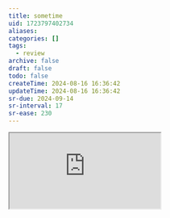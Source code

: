 ```yaml
---
title: sometime
uid: 1723797402734
aliases:
categories: []
tags:
  - review
archive: false
draft: false
todo: false
createTime: 2024-08-16 16:36:42
updateTime: 2024-08-16 16:36:42
sr-due: 2024-09-14
sr-interval: 17
sr-ease: 230
---
```


<iframe
  class="iframe_full"
  src="https://dict.youdao.com/result?word=sometime&lang=en"
>
</iframe>
